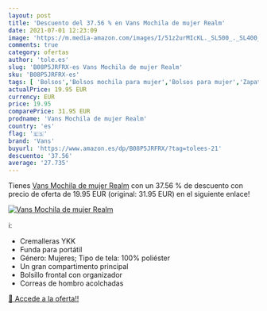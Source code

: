 ```yaml
---
layout: post
title: 'Descuento del 37.56 % en Vans Mochila de mujer Realm'
date: 2021-07-01 12:23:09
image: 'https://m.media-amazon.com/images/I/51z2urMIcKL._SL500_._SL400_.jpg'
comments: true
category: ofertas
author: 'tole.es'
slug: 'B08P5JRFRX-es Vans Mochila de mujer Realm'
sku: 'B08P5JRFRX-es'
tags: [ 'Bolsos','Bolsos mochila para mujer','Bolsos para mujer','Zapatos y complementos','mochila','vans', ]
actualPrice: 19.95 EUR
currency: EUR
price: 19.95
comparePrice: 31.95 EUR
prodname: 'Vans Mochila de mujer Realm'
country: 'es'
flag: '🇪🇸'
brand: 'Vans'
buyurl: 'https://www.amazon.es/dp/B08P5JRFRX/?tag=tolees-21'
descuento: '37.56'
average: '27.735'
---
```


Tienes [Vans Mochila de mujer Realm](https://www.amazon.es/dp/B08P5JRFRX/?tag=tolees-21) con un 37.56 % de descuento con precio de oferta de 19.95 EUR (original: 31.95 EUR) en el siguiente enlace!

[![Vans Mochila de mujer Realm](https://m.media-amazon.com/images/I/51z2urMIcKL._SL500_._SL400_.jpg)](https://www.amazon.es/dp/B08P5JRFRX/?tag=tolees-21)

ℹ️:

- Cremalleras YKK
- Funda para portátil
- Género: Mujeres; Tipo de tela: 100% poliéster
- Un gran compartimento principal
- Bolsillo frontal con organizador
- Correas de hombro acolchadas

[🛒 Accede a la oferta!!](https://www.amazon.es/dp/B08P5JRFRX/?tag=tolees-21)
